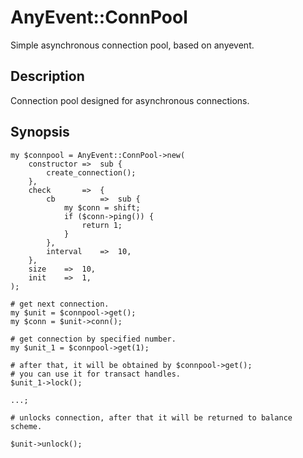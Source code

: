 # AnyEvent::ConnPool
Simple asynchronous connection pool, based on anyevent.

## Description

Connection pool designed for asynchronous connections.

## Synopsis

    my $connpool = AnyEvent::ConnPool->new(
        constructor =>  sub {
            create_connection();
        },
        check       =>  {
            cb          =>  sub {
                my $conn = shift;
                if ($conn->ping()) {
                    return 1;
                }
            },
            interval    =>  10,
        },
        size    =>  10,
        init    =>  1,
    );

    # get next connection.
    my $unit = $connpool->get();
    my $conn = $unit->conn();

    # get connection by specified number.
    my $unit_1 = $connpool->get(1);

    # after that, it will be obtained by $connpool->get();
    # you can use it for transact handles.
    $unit_1->lock();

    ...;

    # unlocks connection, after that it will be returned to balance scheme.

    $unit->unlock();
